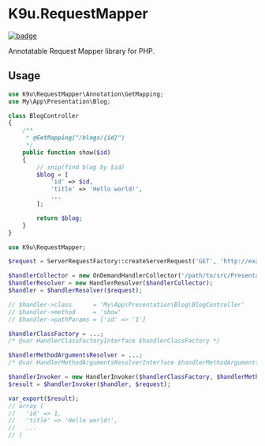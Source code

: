 # K9u.RequestMapper

[![badge](https://github.com/kawanamiyuu/K9u.RequestMapper/workflows/CI/badge.svg)](https://github.com/kawanamiyuu/K9u.RequestMapper/actions?query=workflow%3ACI)

Annotatable Request Mapper library for PHP.

## Usage

```php
use K9u\RequestMapper\Annotation\GetMapping;
use My\App\Presentation\Blog;

class BlogController
{
    /**
     * @GetMapping("/blogs/{id}")
     */
    public function show($id)
    {
        // snip(find blog by $id)
        $blog = [
            'id' => $id,
            'title' => 'Hello world!',
            ...
        ];

        return $blog;
    }
}
```

```php
use K9u\RequestMapper;

$request = ServerRequestFactory::createServerRequest('GET', 'http://example.com/blogs/1', $_SERVER);

$handlerCollector = new OnDemandHandlerCollector('/path/to/src/Presentation')
$handlerResolver = new HandlerResolver($handlerCollector);
$handler = $handlerResolver($request);

// $handler->class      = 'My\App\Presentation\Blog\BlogController'
// $handler->method     = 'show'
// $handler->pathParams = ['id' => '1']

$handlerClassFactory = ...;
/* @var HandlerClassFactoryInterface $handlerClassFactory */

$handlerMethodArgumentsResolver = ...;
/* @var HandlerMethodArgumentsResolverInterface $handlerMethodArgumentsResolver */

$handlerInvoker = new HandlerInvoker($handlerClassFactory, $handlerMethodArgumentsResolver);
$result = $handlerInvoker($handler, $request);

var_export($result);
// array (
//   'id' => 1,
//   'title' => 'Hello world!',
//   ...
// )
```
